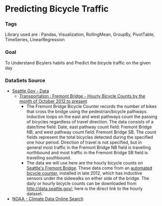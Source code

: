 # Predicting Bicycle Traffic

### Tags

Library used are : Pandas, Visualization, RollingMean, GroupBy, PivotTable, TimeSeries, LinearRegression

### Goal

To Understand Bicylers habits and Predict the bicycle traffic on the given day



### DataSets Source

* [Seattle Gov - Data](https://data.seattle.gov)
  * [Transportation : Fremont Bridge - Hourly Bicycle Counts by the  month of October 2012 to present](https://data.seattle.gov/Transportation/Fremont-Bridge-Hourly-Bicycle-Counts-by-Month-Octo/65db-xm6k)
    * The Fremont Bridge Bicycle Counter records the number of bikes that cross the bridge using the pedestrian/bicycle pathways. Inductive loops on the east and west pathways count the passing of bicycles regardless of travel direction. The data consists of a date/time field: Date, east pathway count field: Fremont Bridge NB, and west pathway count field: Fremont Bridge SB. The count fields represent the total bicycles detected during the specified one hour period. Direction of travel is not specified, but in general most traffic in the Fremont Bridge NB field is travelling northbound and most traffic in the Fremont Bridge SB field is travelling southbound.
    * The data we will use here are the hourly bicycle counts on [Seattle's Fremont Bridge](https://www.openstreetmap.org/#map=17/47.64813/-122.34965). These data come from an [automated bicycle counter](http://www.seattle.gov/transportation/projects-and-programs/programs/bike-program/bike-counters/fremont-bike-counters), installed in late 2012, which has inductive sensors under the sidewalks on either side of the bridge. The daily or hourly bicycle counts can be downloaded from http://data.seattle.gov/; here is the direct link to the hourly dataset. 
* [NOAA - Climate Data Online Search](https://www.ncdc.noaa.gov/cdo-web/search?datasetid=GHCND)
  
